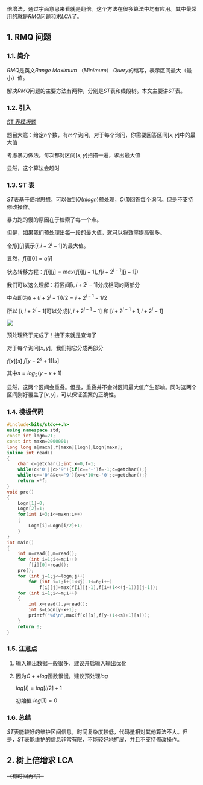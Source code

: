 倍增法，通过字面意思来看就是翻倍。这个方法在很多算法中均有应用。其中最常用的就是$RMQ$问题和求$LCA$了。

## 1. RMQ 问题

### 1.1. 简介

$RMQ$是英文$Range$ $Maximum$ （$Minimum$） $Query$的缩写，表示区间最大（最小）值。

解决$RMQ$问题的主要方法有两种，分别是$ST$表和线段树。本文主要讲$ST$表。

### 1.2. 引入

[ST 表模板题](https://www.luogu.org/problemnew/show/P3865)

题目大意：给定$n$个数，有$m$个询问，对于每个询问，你需要回答区间$[x,y]$中的最大值

考虑暴力做法。每次都对区间$[x,y]$扫描一遍，求出最大值

显然，这个算法会超时

### 1.3. ST 表

$ST$表基于倍增思想，可以做到$O(nlog{n})$预处理，$O(1)$回答每个询问。但是不支持修改操作。

暴力跑的慢的原因在于检索了每一个点。

但是，如果我们预处理出每一段的最大值，就可以将效率提高很多。

令$f[i][j]$表示$[i,i+2^j-1]$的最大值。

显然，$f[i][0]=a[i]$

状态转移方程：$f[i][j]=max(f[i][j-1],f[i+2^{j-1}][j-1])$

我们可以这么理解：将区间$[i,i+2^j-1]$分成相同的两部分

中点即为$(i+(i+2^j-1))/2=i+2^{j-1}-1/2$

所以 $[i,i+2^j-1]$可以分成$[i,i+2^{j-1}-1]$ 和 $[i+2^{j-1}+1,i+2^j-1]$

![](https://cdn.luogu.org/upload/pic/32629.png)

预处理终于完成了！接下来就是查询了

对于每个询问$[x,y]$，我们把它分成两部分

$f[x][s]$  $f[y-2^s+1][s]$

其中$s=log_2{(y-x+1)}$

显然，这两个区间会重叠。但是，重叠并不会对区间最大值产生影响。同时这两个区间刚好覆盖了$[x,y]$，可以保证答案的正确性。

### 1.4. 模板代码

```cpp
#include<bits/stdc++.h>
using namespace std;
const int logn=21;
const int maxn=2000001;
long long a[maxn],f[maxn][logn],Logn[maxn];
inline int read()
{
    char c=getchar();int x=0,f=1;
    while(c<'0'||c>'9'){if(c=='-')f=-1;c=getchar();}
    while(c>='0'&&c<='9'){x=x*10+c-'0';c=getchar();}
    return x*f;
}
void pre() 
{
    Logn[1]=0;
    Logn[2]=1;
    for(int i=3;i<=maxn;i++)
    {
        Logn[i]=Logn[i/2]+1;
    }
}
int main()
{
    int n=read(),m=read();
    for (int i=1;i<=m;i++)
        f[i][0]=read();
    pre();
    for (int j=1;j<=logn;j++)
        for (int i=1;i+(1<<j)-1<=n;i++)
            f[i][j]=max(f[i][j-1],f[i+(1<<(j-1))][j-1]);
    for (int i=1;i<=m;i++)
    {
        int x=read(),y=read();
        int s=Logn[y-x+1];
        printf("%d\n",max(f[x][s],f[y-(1<<s)+1][s]));   
    }
    return 0;
}
```

### 1.5. 注意点

1. 输入输出数据一般很多，建议开启输入输出优化
2.  因为$C++ log$函数很慢，建议预处理$log$

    $log[i]=log[i/2]+1$ 

    初始值 $log[1]=0$

### 1.6. 总结

$ST$表能较好的维护区间信息，时间复杂度较低，代码量相对其他算法不大。但是，$ST$表能维护的信息非常有限，不能较好地扩展，并且不支持修改操作。

## 2. 树上倍增求 LCA

~~（有时间再写）~~
